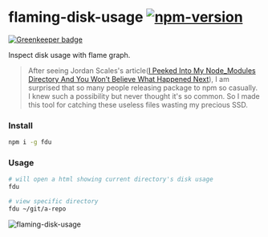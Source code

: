 # flaming-disk-usage [![npm-version][npm-badge]][npm-link]

[![Greenkeeper badge](https://badges.greenkeeper.io/amio/flaming-disk-usage.svg)](https://greenkeeper.io/)

Inspect disk usage with flame graph.

> After seeing Jordan Scales's article([I Peeked Into My Node_Modules Directory And You Won’t Believe What Happened Next](https://medium.com/friendship-dot-js/b89f63d21558)), I am surprised that so many people releasing package to npm so casually. I knew such a possibility but never thought it's so common. So I made this tool for catching these useless files wasting my precious SSD.

### Install

```bash
npm i -g fdu
```

### Usage

```bash
# will open a html showing current directory's disk usage
fdu

# view specific directory
fdu ~/git/a-repo
```

![flaming-disk-usage](https://cloud.githubusercontent.com/assets/215282/17704974/546e0cae-6409-11e6-9784-eedbc5e91c37.png)

[npm-badge]: https://img.shields.io/npm/v/fdu.svg?style=flat-square
[npm-link]: http://www.npmjs.com/package/fdu
